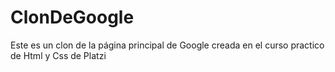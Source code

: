 # ClonDeGoogle
Este es un clon de la página principal de Google creada en el curso practico de Html y Css de Platzi
